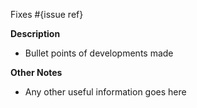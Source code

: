 Fixes #{issue ref}

**Description**

* Bullet points of developments made

**Other Notes**

* Any other useful information goes here
